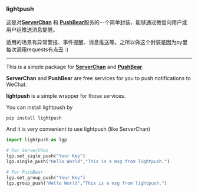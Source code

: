 ### lightpush

这是对[**ServerChan**](http://sc.ftqq.com/) 和 [**PushBear**](https://pushbear.ftqq.com/admin/#)服务的一个简单封装，能够通过微信向用户或用户组推送消息提醒。

适用的场景有异常警报、事件提醒、消息推送等。之所以做这个封装是因为py里每次调用requests有点丑 :)

---

This is a simple package for [**ServerChan**](http://sc.ftqq.com/) and [**PushBear**](https://pushbear.ftqq.com/admin/#).

**ServerChan** and **PushBear** are free services for you to push notifications to WeChat.

**lightpush** is a simple wrapper for those services.

You can install lightpush by

```shell
pip install lightpush
```

And it is very convenient to use lightpush (like ServerChan)

```python
import lightpush as lgp

# For ServerChan
lgp.set_sigle_push("Your Key")
lgp.single_push("Hello World","This is a msg from lightpush.")

# For PushBear
lgp.set_group_push("Your Key")
lgp.group_push("Hello World","This is a msg from lightpush.")
```


